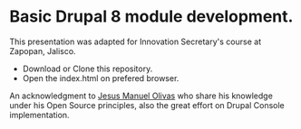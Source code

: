 # Basic Drupal 8 module development.

This presentation was adapted for Innovation Secretary's course at Zapopan, Jalisco.

- Download or Clone this repository.
- Open the index.html on prefered browser.

An acknowledgment to [Jesus Manuel Olivas](https://jmolivas.weknowinc.com/) who share his knowledge under his Open Source principles, also the great effort on Drupal Console implementation.
